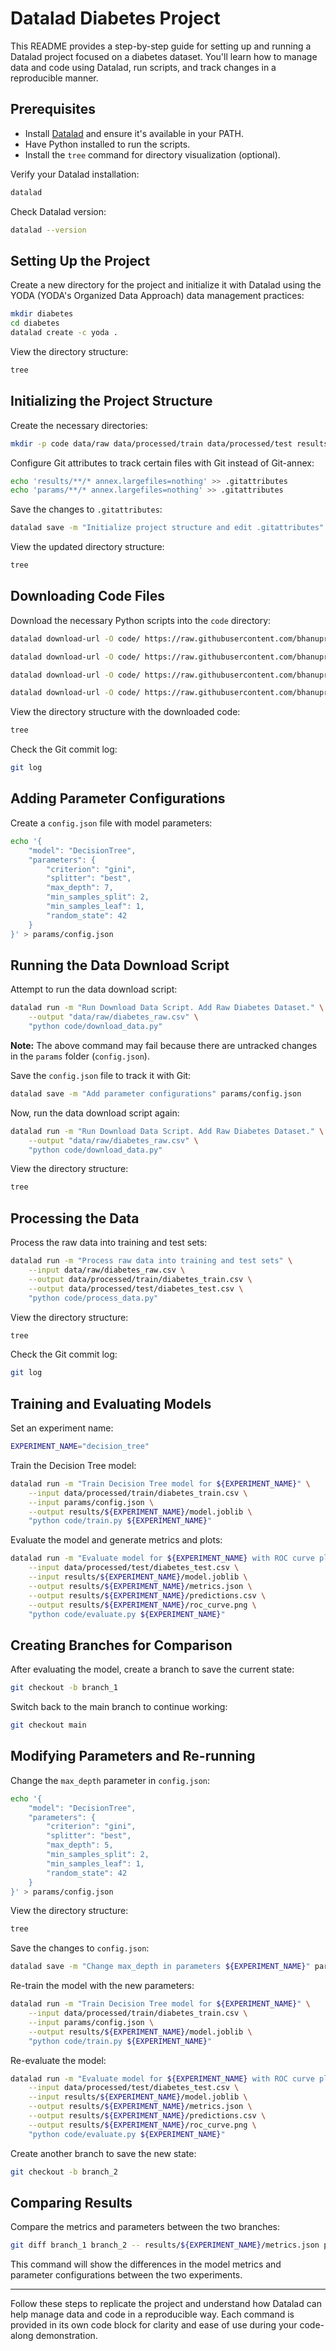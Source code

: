 # Datalad Diabetes Project

This README provides a step-by-step guide for setting up and running a Datalad project focused on a diabetes dataset. You'll learn how to manage data and code using Datalad, run scripts, and track changes in a reproducible manner.

## Prerequisites

- Install [Datalad](https://www.datalad.org/) and ensure it's available in your PATH.
- Have Python installed to run the scripts.
- Install the `tree` command for directory visualization (optional).

Verify your Datalad installation:

```bash
datalad
```

Check Datalad version:

```bash
datalad --version
```

## Setting Up the Project

Create a new directory for the project and initialize it with Datalad using the YODA (YODA's Organized Data Approach) data management practices:

```bash
mkdir diabetes
cd diabetes
datalad create -c yoda .
```

View the directory structure:

```bash
tree
```

## Initializing the Project Structure

Create the necessary directories:

```bash
mkdir -p code data/raw data/processed/train data/processed/test results params
```

Configure Git attributes to track certain files with Git instead of Git-annex:

```bash
echo 'results/**/* annex.largefiles=nothing' >> .gitattributes
echo 'params/**/* annex.largefiles=nothing' >> .gitattributes
```

Save the changes to `.gitattributes`:

```bash
datalad save -m "Initialize project structure and edit .gitattributes" .gitattributes
```

View the updated directory structure:

```bash
tree
```

## Downloading Code Files

Download the necessary Python scripts into the `code` directory:

```bash
datalad download-url -O code/ https://raw.githubusercontent.com/bhanuprasanna2001/datalad-demo/master/code/download_data.py -m "Downloaded download_data.py"
```

```bash
datalad download-url -O code/ https://raw.githubusercontent.com/bhanuprasanna2001/datalad-demo/master/code/evaluate.py -m "Downloaded evaluate.py"
```

```bash
datalad download-url -O code/ https://raw.githubusercontent.com/bhanuprasanna2001/datalad-demo/master/code/process_data.py -m "Downloaded process_data.py"
```

```bash
datalad download-url -O code/ https://raw.githubusercontent.com/bhanuprasanna2001/datalad-demo/master/code/train.py -m "Downloaded train.py"
```

View the directory structure with the downloaded code:

```bash
tree
```

Check the Git commit log:

```bash
git log
```

## Adding Parameter Configurations

Create a `config.json` file with model parameters:

```bash
echo '{
    "model": "DecisionTree",
    "parameters": {
        "criterion": "gini",
        "splitter": "best",
        "max_depth": 7,
        "min_samples_split": 2,
        "min_samples_leaf": 1,
        "random_state": 42
    }
}' > params/config.json
```

## Running the Data Download Script

Attempt to run the data download script:

```bash
datalad run -m "Run Download Data Script. Add Raw Diabetes Dataset." \
    --output "data/raw/diabetes_raw.csv" \
    "python code/download_data.py"
```

**Note:** The above command may fail because there are untracked changes in the `params` folder (`config.json`).

Save the `config.json` file to track it with Git:

```bash
datalad save -m "Add parameter configurations" params/config.json
```

Now, run the data download script again:

```bash
datalad run -m "Run Download Data Script. Add Raw Diabetes Dataset." \
    --output "data/raw/diabetes_raw.csv" \
    "python code/download_data.py"
```

View the directory structure:

```bash
tree
```

## Processing the Data

Process the raw data into training and test sets:

```bash
datalad run -m "Process raw data into training and test sets" \
    --input data/raw/diabetes_raw.csv \
    --output data/processed/train/diabetes_train.csv \
    --output data/processed/test/diabetes_test.csv \
    "python code/process_data.py"
```

View the directory structure:

```bash
tree
```

Check the Git commit log:

```bash
git log
```

## Training and Evaluating Models

Set an experiment name:

```bash
EXPERIMENT_NAME="decision_tree"
```

Train the Decision Tree model:

```bash
datalad run -m "Train Decision Tree model for ${EXPERIMENT_NAME}" \
    --input data/processed/train/diabetes_train.csv \
    --input params/config.json \
    --output results/${EXPERIMENT_NAME}/model.joblib \
    "python code/train.py ${EXPERIMENT_NAME}"
```

Evaluate the model and generate metrics and plots:

```bash
datalad run -m "Evaluate model for ${EXPERIMENT_NAME} with ROC curve plot" \
    --input data/processed/test/diabetes_test.csv \
    --input results/${EXPERIMENT_NAME}/model.joblib \
    --output results/${EXPERIMENT_NAME}/metrics.json \
    --output results/${EXPERIMENT_NAME}/predictions.csv \
    --output results/${EXPERIMENT_NAME}/roc_curve.png \
    "python code/evaluate.py ${EXPERIMENT_NAME}"
```

## Creating Branches for Comparison

After evaluating the model, create a branch to save the current state:

```bash
git checkout -b branch_1
```

Switch back to the main branch to continue working:

```bash
git checkout main
```

## Modifying Parameters and Re-running

Change the `max_depth` parameter in `config.json`:

```bash
echo '{
    "model": "DecisionTree",
    "parameters": {
        "criterion": "gini",
        "splitter": "best",
        "max_depth": 5,
        "min_samples_split": 2,
        "min_samples_leaf": 1,
        "random_state": 42
    }
}' > params/config.json
```

View the directory structure:

```bash
tree
```

Save the changes to `config.json`:

```bash
datalad save -m "Change max_depth in parameters ${EXPERIMENT_NAME}" params/config.json
```

Re-train the model with the new parameters:

```bash
datalad run -m "Train Decision Tree model for ${EXPERIMENT_NAME}" \
    --input data/processed/train/diabetes_train.csv \
    --input params/config.json \
    --output results/${EXPERIMENT_NAME}/model.joblib \
    "python code/train.py ${EXPERIMENT_NAME}"
```

Re-evaluate the model:

```bash
datalad run -m "Evaluate model for ${EXPERIMENT_NAME} with ROC curve plot" \
    --input data/processed/test/diabetes_test.csv \
    --input results/${EXPERIMENT_NAME}/model.joblib \
    --output results/${EXPERIMENT_NAME}/metrics.json \
    --output results/${EXPERIMENT_NAME}/predictions.csv \
    --output results/${EXPERIMENT_NAME}/roc_curve.png \
    "python code/evaluate.py ${EXPERIMENT_NAME}"
```

Create another branch to save the new state:

```bash
git checkout -b branch_2
```

## Comparing Results

Compare the metrics and parameters between the two branches:

```bash
git diff branch_1 branch_2 -- results/${EXPERIMENT_NAME}/metrics.json params/config.json
```

This command will show the differences in the model metrics and parameter configurations between the two experiments.

---

Follow these steps to replicate the project and understand how Datalad can help manage data and code in a reproducible way. Each command is provided in its own code block for clarity and ease of use during your code-along demonstration.
